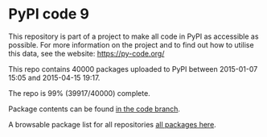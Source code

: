 # PyPI code 9

This repository is part of a project to make all code in PyPI as accessible as possible. For more information 
on the project and to find out how to utilise this data, see the website: https://py-code.org/

This repo contains 40000 packages uploaded to PyPI between 
2015-01-07 15:05 and 2015-04-15 19:17.

The repo is 99% (39917/40000) complete.

Package contents can be found [in the code branch](https://github.com/pypi-data/pypi-mirror-9/tree/code/packages).

A browsable package list for all repositories [all packages here](https://py-code.org/repositories/pypi-mirror-9).


